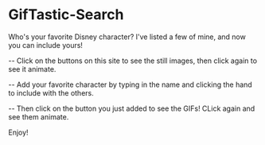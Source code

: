 # GifTastic-Search

Who's your favorite Disney character?  I've listed a few of mine, and now you can include yours!

-- Click on the buttons on this site to see the still images, then click again to see it animate.

-- Add your favorite character by typing in the name and clicking the hand to include with the others.

-- Then click on the button you just added to see the GIFs!  CLick again and see them animate.


Enjoy!